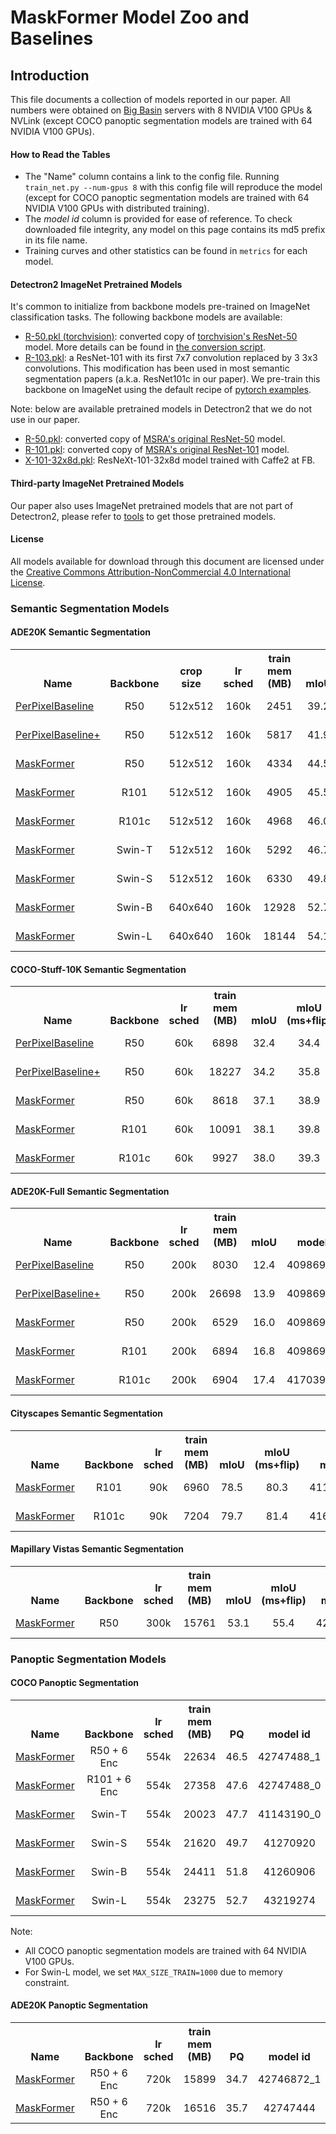 # MaskFormer Model Zoo and Baselines

## Introduction

This file documents a collection of models reported in our paper.
All numbers were obtained on [Big Basin](https://engineering.fb.com/data-center-engineering/introducing-big-basin-our-next-generation-ai-hardware/)
servers with 8 NVIDIA V100 GPUs & NVLink (except COCO panoptic segmentation models are trained with 64 NVIDIA V100 GPUs).

#### How to Read the Tables
* The "Name" column contains a link to the config file. Running `train_net.py --num-gpus 8` with this config file
  will reproduce the model (except for COCO panoptic segmentation models are trained with 64 NVIDIA V100 GPUs with distributed training).
* The *model id* column is provided for ease of reference.
  To check downloaded file integrity, any model on this page contains its md5 prefix in its file name.
* Training curves and other statistics can be found in `metrics` for each model.

#### Detectron2 ImageNet Pretrained Models

It's common to initialize from backbone models pre-trained on ImageNet classification tasks. The following backbone models are available:

* [R-50.pkl (torchvision)](https://dl.fbaipublicfiles.com/detectron2/ImageNetPretrained/torchvision/R-50.pkl): converted copy of [torchvision's ResNet-50](https://pytorch.org/docs/stable/torchvision/models.html#torchvision.models.resnet50) model.
  More details can be found in [the conversion script](tools/convert-torchvision-to-d2.py).
* [R-103.pkl](https://dl.fbaipublicfiles.com/detectron2/DeepLab/R-103.pkl): a ResNet-101 with its first 7x7 convolution replaced by 3 3x3 convolutions. This modification has been used in most semantic segmentation papers (a.k.a. ResNet101c in our paper). We pre-train this backbone on ImageNet using the default recipe of [pytorch examples](https://github.com/pytorch/examples/tree/master/imagenet).

Note: below are available pretrained models in Detectron2 that we do not use in our paper.
* [R-50.pkl](https://dl.fbaipublicfiles.com/detectron2/ImageNetPretrained/MSRA/R-50.pkl): converted copy of [MSRA's original ResNet-50](https://github.com/KaimingHe/deep-residual-networks) model.
* [R-101.pkl](https://dl.fbaipublicfiles.com/detectron2/ImageNetPretrained/MSRA/R-101.pkl): converted copy of [MSRA's original ResNet-101](https://github.com/KaimingHe/deep-residual-networks) model.
* [X-101-32x8d.pkl](https://dl.fbaipublicfiles.com/detectron2/ImageNetPretrained/FAIR/X-101-32x8d.pkl): ResNeXt-101-32x8d model trained with Caffe2 at FB.

#### Third-party ImageNet Pretrained Models

Our paper also uses ImageNet pretrained models that are not part of Detectron2, please refer to [tools](https://github.com/facebookresearch/MaskFormer/tree/master/tools) to get those pretrained models.

#### License

All models available for download through this document are licensed under the
[Creative Commons Attribution-NonCommercial 4.0 International License](https://creativecommons.org/licenses/by-nc/4.0/).

### Semantic Segmentation Models

#### ADE20K Semantic Segmentation

<table><tbody>
<!-- START TABLE -->
<!-- TABLE HEADER -->
<th valign="bottom">Name</th>
<th valign="bottom">Backbone</th>
<th valign="bottom">crop<br/>size</th>
<th valign="bottom">lr<br/>sched</th>
<th valign="bottom">train<br/>mem<br/>(MB)</th>
<th valign="bottom">mIoU</th>
<th valign="bottom">mIoU<br/>(ms+flip)</th>
<th valign="bottom">model id</th>
<th valign="bottom">download</th>
<!-- TABLE BODY -->
<!-- ROW: per_pixel_baseline_R50_bs16_160k -->
 <tr><td align="left"><a href="configs/ade20k-150/per_pixel_baseline_R50_bs16_160k.yaml">PerPixelBaseline</a></td>
<td align="center">R50</td>
<td align="center">512x512</td>
<td align="center">160k</td>
<td align="center">2451</td>
<td align="center">39.2</td>
<td align="center">40.9</td>
<td align="center">40913338_1</td>
<td align="center"><a href="https://dl.fbaipublicfiles.com/maskformer/semantic-ade20k/per_pixel_baseline_R50_bs16_160k/model_final_1043f3.pkl">model</a>&nbsp;|&nbsp;<a href="https://dl.fbaipublicfiles.com/maskformer/semantic-ade20k/per_pixel_baseline_R50_bs16_160k/metrics.json">metrics</a></td>
</tr>
<!-- ROW: per_pixel_baseline_plus_R50_bs16_160k -->
 <tr><td align="left"><a href="configs/ade20k-150/per_pixel_baseline_plus_R50_bs16_160k.yaml">PerPixelBaseline+</a></td>
<td align="center">R50</td>
<td align="center">512x512</td>
<td align="center">160k</td>
<td align="center">5817</td>
<td align="center">41.9</td>
<td align="center">42.9</td>
<td align="center">40931736_2</td>
<td align="center"><a href="https://dl.fbaipublicfiles.com/maskformer/semantic-ade20k/per_pixel_baseline_plus_R50_bs16_160k/model_final_833630.pkl">model</a>&nbsp;|&nbsp;<a href="https://dl.fbaipublicfiles.com/maskformer/semantic-ade20k/per_pixel_baseline_plus_R50_bs16_160k/metrics.json">metrics</a></td>
</tr>
<!-- ROW: maskformer_R50_bs16_160k -->
 <tr><td align="left"><a href="configs/ade20k-150/maskformer_R50_bs16_160k.yaml">MaskFormer</a></td>
<td align="center">R50</td>
<td align="center">512x512</td>
<td align="center">160k</td>
<td align="center">4334</td>
<td align="center">44.5</td>
<td align="center">46.7</td>
<td align="center">40931736_14</td>
<td align="center"><a href="https://dl.fbaipublicfiles.com/maskformer/semantic-ade20k/maskformer_R50_bs16_160k/model_final_d8dbeb.pkl">model</a>&nbsp;|&nbsp;<a href="https://dl.fbaipublicfiles.com/maskformer/semantic-ade20k/maskformer_R50_bs16_160k/metrics.json">metrics</a></td>
</tr>
<!-- ROW: maskformer_R101_bs16_160k -->
 <tr><td align="left"><a href="configs/ade20k-150/maskformer_R101_bs16_160k.yaml">MaskFormer</a></td>
<td align="center">R101</td>
<td align="center">512x512</td>
<td align="center">160k</td>
<td align="center">4905</td>
<td align="center">45.5</td>
<td align="center">47.2</td>
<td align="center">40986936_1</td>
<td align="center"><a href="https://dl.fbaipublicfiles.com/maskformer/semantic-ade20k/maskformer_R101_bs16_160k/model_final_1aeb94.pkl">model</a>&nbsp;|&nbsp;<a href="https://dl.fbaipublicfiles.com/maskformer/semantic-ade20k/maskformer_R101_bs16_160k/metrics.json">metrics</a></td>
</tr>
<!-- ROW: maskformer_R101c_bs16_160k -->
 <tr><td align="left"><a href="configs/ade20k-150/maskformer_R101c_bs16_160k.yaml">MaskFormer</a></td>
<td align="center">R101c</td>
<td align="center">512x512</td>
<td align="center">160k</td>
<td align="center">4968</td>
<td align="center">46.0</td>
<td align="center">48.1</td>
<td align="center">41703904_1</td>
<td align="center"><a href="https://dl.fbaipublicfiles.com/maskformer/semantic-ade20k/maskformer_R101c_bs16_160k/model_final_b432ea.pkl">model</a>&nbsp;|&nbsp;<a href="https://dl.fbaipublicfiles.com/maskformer/semantic-ade20k/maskformer_R101c_bs16_160k/metrics.json">metrics</a></td>
</tr>
<!-- ROW: maskformer_swin_tiny_bs16_160k -->
 <tr><td align="left"><a href="configs/ade20k-150/swin/maskformer_swin_tiny_bs16_160k.yaml">MaskFormer</a></td>
<td align="center">Swin-T</td>
<td align="center">512x512</td>
<td align="center">160k</td>
<td align="center">5292</td>
<td align="center">46.7</td>
<td align="center">48.8</td>
<td align="center">40986951_3</td>
<td align="center"><a href="https://dl.fbaipublicfiles.com/maskformer/semantic-ade20k/maskformer_swin_tiny_bs16_160k/model_final_8657a5.pkl">model</a>&nbsp;|&nbsp;<a href="https://dl.fbaipublicfiles.com/maskformer/semantic-ade20k/maskformer_swin_tiny_bs16_160k/metrics.json">metrics</a></td>
</tr>
<!-- ROW: maskformer_swin_small_bs16_160k -->
 <tr><td align="left"><a href="configs/ade20k-150/swin/maskformer_swin_small_bs16_160k.yaml">MaskFormer</a></td>
<td align="center">Swin-S</td>
<td align="center">512x512</td>
<td align="center">160k</td>
<td align="center">6330</td>
<td align="center">49.8</td>
<td align="center">51.0</td>
<td align="center">40846700_5</td>
<td align="center"><a href="https://dl.fbaipublicfiles.com/maskformer/semantic-ade20k/maskformer_swin_small_bs16_160k/model_final_528157.pkl">model</a>&nbsp;|&nbsp;<a href="https://dl.fbaipublicfiles.com/maskformer/semantic-ade20k/maskformer_swin_small_bs16_160k/metrics.json">metrics</a></td>
</tr>
<!-- ROW: maskformer_swin_base_IN21k_384_bs16_160k_res640 -->
 <tr><td align="left"><a href="configs/ade20k-150/swin/maskformer_swin_base_IN21k_384_bs16_160k_res640.yaml">MaskFormer</a></td>
<td align="center">Swin-B</td>
<td align="center">640x640</td>
<td align="center">160k</td>
<td align="center">12928</td>
<td align="center">52.7</td>
<td align="center">53.9</td>
<td align="center">40986951_0</td>
<td align="center"><a href="https://dl.fbaipublicfiles.com/maskformer/semantic-ade20k/maskformer_swin_base_IN21k_384_bs16_160k_res640/model_final_45388b.pkl">model</a>&nbsp;|&nbsp;<a href="https://dl.fbaipublicfiles.com/maskformer/semantic-ade20k/maskformer_swin_base_IN21k_384_bs16_160k_res640/metrics.json">metrics</a></td>
</tr>
<!-- ROW: maskformer_swin_large_IN21k_384_bs16_160k_res640 -->
 <tr><td align="left"><a href="configs/ade20k-150/swin/maskformer_swin_large_IN21k_384_bs16_160k_res640.yaml">MaskFormer</a></td>
<td align="center">Swin-L</td>
<td align="center">640x640</td>
<td align="center">160k</td>
<td align="center">18144</td>
<td align="center">54.1</td>
<td align="center">55.6</td>
<td align="center">40846700_0</td>
<td align="center"><a href="https://dl.fbaipublicfiles.com/maskformer/semantic-ade20k/maskformer_swin_large_IN21k_384_bs16_160k_res640/model_final_aefa3b.pkl">model</a>&nbsp;|&nbsp;<a href="https://dl.fbaipublicfiles.com/maskformer/semantic-ade20k/maskformer_swin_large_IN21k_384_bs16_160k_res640/metrics.json">metrics</a></td>
</tr>
</tbody></table>

#### COCO-Stuff-10K Semantic Segmentation

<table><tbody>
<!-- START TABLE -->
<!-- TABLE HEADER -->
<th valign="bottom">Name</th>
<th valign="bottom">Backbone</th>
<th valign="bottom">lr<br/>sched</th>
<th valign="bottom">train<br/>mem<br/>(MB)</th>
<th valign="bottom">mIoU</th>
<th valign="bottom">mIoU<br/>(ms+flip)</th>
<th valign="bottom">model id</th>
<th valign="bottom">download</th>
<!-- TABLE BODY -->
<!-- ROW: per_pixel_baseline_R50_bs32_60k -->
 <tr><td align="left"><a href="configs/coco-stuff-10k-171/per_pixel_baseline_R50_bs32_60k.yaml">PerPixelBaseline</a></td>
<td align="center">R50</td>
<td align="center">60k</td>
<td align="center">6898</td>
<td align="center">32.4</td>
<td align="center">34.4</td>
<td align="center">40941321_0</td>
<td align="center"><a href="https://dl.fbaipublicfiles.com/maskformer/semantic-coco-stuff-10k/per_pixel_baseline_R50_bs32_60k/model_final_275ab0.pkl">model</a>&nbsp;|&nbsp;<a href="https://dl.fbaipublicfiles.com/maskformer/semantic-coco-stuff-10k/per_pixel_baseline_R50_bs32_60k/metrics.json">metrics</a></td>
</tr>
<!-- ROW: per_pixel_baseline_plus_R50_bs32_60k -->
 <tr><td align="left"><a href="configs/coco-stuff-10k-171/per_pixel_baseline_plus_R50_bs32_60k.yaml">PerPixelBaseline+</a></td>
<td align="center">R50</td>
<td align="center">60k</td>
<td align="center">18227</td>
<td align="center">34.2</td>
<td align="center">35.8</td>
<td align="center">40941321_3</td>
<td align="center"><a href="https://dl.fbaipublicfiles.com/maskformer/semantic-coco-stuff-10k/per_pixel_baseline_plus_R50_bs32_60k/model_final_1fa920.pkl">model</a>&nbsp;|&nbsp;<a href="https://dl.fbaipublicfiles.com/maskformer/semantic-coco-stuff-10k/per_pixel_baseline_plus_R50_bs32_60k/metrics.json">metrics</a></td>
</tr>
<!-- ROW: maskformer_R50_bs32_60k -->
 <tr><td align="left"><a href="configs/coco-stuff-10k-171/maskformer_R50_bs32_60k.yaml">MaskFormer</a></td>
<td align="center">R50</td>
<td align="center">60k</td>
<td align="center">8618</td>
<td align="center">37.1</td>
<td align="center">38.9</td>
<td align="center">40941321_6</td>
<td align="center"><a href="https://dl.fbaipublicfiles.com/maskformer/semantic-coco-stuff-10k/maskformer_R50_bs32_60k/model_final_cb03eb.pkl">model</a>&nbsp;|&nbsp;<a href="https://dl.fbaipublicfiles.com/maskformer/semantic-coco-stuff-10k/maskformer_R50_bs32_60k/metrics.json">metrics</a></td>
</tr>
<!-- ROW: maskformer_R101_bs32_60k -->
 <tr><td align="left"><a href="configs/coco-stuff-10k-171/maskformer_R101_bs32_60k.yaml">MaskFormer</a></td>
<td align="center">R101</td>
<td align="center">60k</td>
<td align="center">10091</td>
<td align="center">38.1</td>
<td align="center">39.8</td>
<td align="center">40986940_1</td>
<td align="center"><a href="https://dl.fbaipublicfiles.com/maskformer/semantic-coco-stuff-10k/maskformer_R101_bs32_60k/model_final_eb19bb.pkl">model</a>&nbsp;|&nbsp;<a href="https://dl.fbaipublicfiles.com/maskformer/semantic-coco-stuff-10k/maskformer_R101_bs32_60k/metrics.json">metrics</a></td>
</tr>
<!-- ROW: maskformer_R101c_bs32_60k -->
 <tr><td align="left"><a href="configs/coco-stuff-10k-171/maskformer_R101c_bs32_60k.yaml">MaskFormer</a></td>
<td align="center">R101c</td>
<td align="center">60k</td>
<td align="center">9927</td>
<td align="center">38.0</td>
<td align="center">39.3</td>
<td align="center">41703904_3</td>
<td align="center"><a href="https://dl.fbaipublicfiles.com/maskformer/semantic-coco-stuff-10k/maskformer_R101c_bs32_60k/model_final_bffd25.pkl">model</a>&nbsp;|&nbsp;<a href="https://dl.fbaipublicfiles.com/maskformer/semantic-coco-stuff-10k/maskformer_R101c_bs32_60k/metrics.json">metrics</a></td>
</tr>
</tbody></table>

#### ADE20K-Full Semantic Segmentation

<table><tbody>
<!-- START TABLE -->
<!-- TABLE HEADER -->
<th valign="bottom">Name</th>
<th valign="bottom">Backbone</th>
<th valign="bottom">lr<br/>sched</th>
<th valign="bottom">train<br/>mem<br/>(MB)</th>
<th valign="bottom">mIoU</th>
<th valign="bottom">model id</th>
<th valign="bottom">download</th>
<!-- TABLE BODY -->
<!-- ROW: per_pixel_baseline_R50_bs16_200k -->
 <tr><td align="left"><a href="configs/ade20k-full-847/per_pixel_baseline_R50_bs16_200k.yaml">PerPixelBaseline</a></td>
<td align="center">R50</td>
<td align="center">200k</td>
<td align="center">8030</td>
<td align="center">12.4</td>
<td align="center">40986914_5</td>
<td align="center"><a href="https://dl.fbaipublicfiles.com/maskformer/semantic-ade20k-full/per_pixel_baseline_R50_bs16_200k/model_final_9f66a9.pkl">model</a>&nbsp;|&nbsp;<a href="https://dl.fbaipublicfiles.com/maskformer/semantic-ade20k-full/per_pixel_baseline_R50_bs16_200k/metrics.json">metrics</a></td>
</tr>
<!-- ROW: per_pixel_baseline_plus_R50_bs16_200k -->
 <tr><td align="left"><a href="configs/ade20k-full-847/per_pixel_baseline_plus_R50_bs16_200k.yaml">PerPixelBaseline+</a></td>
<td align="center">R50</td>
<td align="center">200k</td>
<td align="center">26698</td>
<td align="center">13.9</td>
<td align="center">40986914_6</td>
<td align="center"><a href="https://dl.fbaipublicfiles.com/maskformer/semantic-ade20k-full/per_pixel_baseline_plus_R50_bs16_200k/model_final_4d31f2.pkl">model</a>&nbsp;|&nbsp;<a href="https://dl.fbaipublicfiles.com/maskformer/semantic-ade20k-full/per_pixel_baseline_plus_R50_bs16_200k/metrics.json">metrics</a></td>
</tr>
<!-- ROW: maskformer_R50_bs16_200k -->
 <tr><td align="left"><a href="configs/ade20k-full-847/maskformer_R50_bs16_200k.yaml">MaskFormer</a></td>
<td align="center">R50</td>
<td align="center">200k</td>
<td align="center">6529</td>
<td align="center">16.0</td>
<td align="center">40986914_1</td>
<td align="center"><a href="https://dl.fbaipublicfiles.com/maskformer/semantic-ade20k-full/maskformer_R50_bs16_200k/model_final_f4e3f6.pkl">model</a>&nbsp;|&nbsp;<a href="https://dl.fbaipublicfiles.com/maskformer/semantic-ade20k-full/maskformer_R50_bs16_200k/metrics.json">metrics</a></td>
</tr>
<!-- ROW: maskformer_R101_bs16_200k -->
 <tr><td align="left"><a href="configs/ade20k-full-847/maskformer_R101_bs16_200k.yaml">MaskFormer</a></td>
<td align="center">R101</td>
<td align="center">200k</td>
<td align="center">6894</td>
<td align="center">16.8</td>
<td align="center">40986946_1</td>
<td align="center"><a href="https://dl.fbaipublicfiles.com/maskformer/semantic-ade20k-full/maskformer_R101_bs16_200k/model_final_88df33.pkl">model</a>&nbsp;|&nbsp;<a href="https://dl.fbaipublicfiles.com/maskformer/semantic-ade20k-full/maskformer_R101_bs16_200k/metrics.json">metrics</a></td>
</tr>
<!-- ROW: maskformer_R101c_bs16_200k -->
 <tr><td align="left"><a href="configs/ade20k-full-847/maskformer_R101c_bs16_200k.yaml">MaskFormer</a></td>
<td align="center">R101c</td>
<td align="center">200k</td>
<td align="center">6904</td>
<td align="center">17.4</td>
<td align="center">41703904_6</td>
<td align="center"><a href="https://dl.fbaipublicfiles.com/maskformer/semantic-ade20k-full/maskformer_R101c_bs16_200k/model_final_75d34e.pkl">model</a>&nbsp;|&nbsp;<a href="https://dl.fbaipublicfiles.com/maskformer/semantic-ade20k-full/maskformer_R101c_bs16_200k/metrics.json">metrics</a></td>
</tr>
</tbody></table>

#### Cityscapes Semantic Segmentation

<table><tbody>
<!-- START TABLE -->
<!-- TABLE HEADER -->
<th valign="bottom">Name</th>
<th valign="bottom">Backbone</th>
<th valign="bottom">lr<br/>sched</th>
<th valign="bottom">train<br/>mem<br/>(MB)</th>
<th valign="bottom">mIoU</th>
<th valign="bottom">mIoU<br/>(ms+flip)</th>
<th valign="bottom">model id</th>
<th valign="bottom">download</th>
<!-- TABLE BODY -->
<!-- ROW: maskformer_R101_bs16_90k -->
 <tr><td align="left"><a href="configs/cityscapes-19/maskformer_R101_bs16_90k.yaml">MaskFormer</a></td>
<td align="center">R101</td>
<td align="center">90k</td>
<td align="center">6960</td>
<td align="center">78.5</td>
<td align="center">80.3</td>
<td align="center">41127351_1</td>
<td align="center"><a href="https://dl.fbaipublicfiles.com/maskformer/semantic-cityscapes/maskformer_R101_bs16_90k/model_final_38c00c.pkl">model</a>&nbsp;|&nbsp;<a href="https://dl.fbaipublicfiles.com/maskformer/semantic-cityscapes/maskformer_R101_bs16_90k/metrics.json">metrics</a></td>
</tr>
<!-- ROW: maskformer_R101c_bs16_90k -->
 <tr><td align="left"><a href="configs/cityscapes-19/maskformer_R101c_bs16_90k.yaml">MaskFormer</a></td>
<td align="center">R101c</td>
<td align="center">90k</td>
<td align="center">7204</td>
<td align="center">79.7</td>
<td align="center">81.4</td>
<td align="center">41630444_2</td>
<td align="center"><a href="https://dl.fbaipublicfiles.com/maskformer/semantic-cityscapes/maskformer_R101c_bs16_90k/model_final_4f8ff9.pkl">model</a>&nbsp;|&nbsp;<a href="https://dl.fbaipublicfiles.com/maskformer/semantic-cityscapes/maskformer_R101c_bs16_90k/metrics.json">metrics</a></td>
</tr>
</tbody></table>

#### Mapillary Vistas Semantic Segmentation

<table><tbody>
<!-- START TABLE -->
<!-- TABLE HEADER -->
<th valign="bottom">Name</th>
<th valign="bottom">Backbone</th>
<th valign="bottom">lr<br/>sched</th>
<th valign="bottom">train<br/>mem<br/>(MB)</th>
<th valign="bottom">mIoU</th>
<th valign="bottom">mIoU<br/>(ms+flip)</th>
<th valign="bottom">model id</th>
<th valign="bottom">download</th>
<!-- TABLE BODY -->
<!-- ROW: maskformer_R50_bs16_300k -->
 <tr><td align="left"><a href="configs/mapillary-vistas-65/maskformer_R50_bs16_300k.yaml">MaskFormer</a></td>
<td align="center">R50</td>
<td align="center">300k</td>
<td align="center">15761</td>
<td align="center">53.1</td>
<td align="center">55.4</td>
<td align="center">42325118</td>
<td align="center"><a href="https://dl.fbaipublicfiles.com/maskformer/semantic-mapillary-vistas/maskformer_R50_bs16_300k/model_final_f3fc73.pkl">model</a>&nbsp;|&nbsp;<a href="https://dl.fbaipublicfiles.com/maskformer/semantic-mapillary-vistas/maskformer_R50_bs16_300k/metrics.json">metrics</a></td>
</tr>
</tbody></table>

### Panoptic Segmentation Models

#### COCO Panoptic Segmentation

<table><tbody>
<!-- START TABLE -->
<!-- TABLE HEADER -->
<th valign="bottom">Name</th>
<th valign="bottom">Backbone</th>
<th valign="bottom">lr<br/>sched</th>
<th valign="bottom">train<br/>mem<br/>(MB)</th>
<th valign="bottom">PQ</th>
<th valign="bottom">model id</th>
<th valign="bottom">download</th>
<!-- TABLE BODY -->
<!-- ROW: maskformer_panoptic_R50_bs64_554k -->
 <tr><td align="left"><a href="configs/coco-panoptic/maskformer_panoptic_R50_bs64_554k.yaml">MaskFormer</a></td>
<td align="center">R50 + 6 Enc</td>
<td align="center">554k</td>
<td align="center">22634</td>
<td align="center">46.5</td>
<td align="center">42747488_1</td>
<td align="center"><a href="https://dl.fbaipublicfiles.com/maskformer/panoptic-coco/maskformer_panoptic_R50_bs64_554k/model_final_6f60dc.pkl">model</a>&nbsp;|&nbsp;<a href="https://dl.fbaipublicfiles.com/maskformer/panoptic-coco/maskformer_panoptic_R50_bs64_554k/metrics.json">metrics</a></td>
</tr>
<!-- ROW: maskformer_panoptic_R101_bs64_554k -->
 <tr><td align="left"><a href="configs/coco-panoptic/maskformer_panoptic_R101_bs64_554k.yaml">MaskFormer</a></td>
<td align="center">R101 + 6 Enc</td>
<td align="center">554k</td>
<td align="center">27358</td>
<td align="center">47.6</td>
<td align="center">42747488_0</td>
<td align="center"><a href="https://dl.fbaipublicfiles.com/maskformer/panoptic-coco/maskformer_panoptic_R101_bs64_554k/model_final_57b049.pkl">model</a>&nbsp;|&nbsp;<a href="https://dl.fbaipublicfiles.com/maskformer/panoptic-coco/maskformer_panoptic_R101_bs64_554k/metrics.json">metrics</a></td>
</tr>
<!-- ROW: maskformer_panoptic_swin_tiny_bs64_554k -->
 <tr><td align="left"><a href="configs/coco-panoptic/swin/maskformer_panoptic_swin_tiny_bs64_554k.yaml">MaskFormer</a></td>
<td align="center">Swin-T</td>
<td align="center">554k</td>
<td align="center">20023</td>
<td align="center">47.7</td>
<td align="center">41143190_0</td>
<td align="center"><a href="https://dl.fbaipublicfiles.com/maskformer/panoptic-coco/maskformer_panoptic_swin_tiny_bs64_554k/model_final_539394.pkl">model</a>&nbsp;|&nbsp;<a href="https://dl.fbaipublicfiles.com/maskformer/panoptic-coco/maskformer_panoptic_swin_tiny_bs64_554k/metrics.json">metrics</a></td>
</tr>
<!-- ROW: maskformer_panoptic_swin_small_bs64_554k -->
 <tr><td align="left"><a href="configs/coco-panoptic/swin/maskformer_panoptic_swin_small_bs64_554k.yaml">MaskFormer</a></td>
<td align="center">Swin-S</td>
<td align="center">554k</td>
<td align="center">21620</td>
<td align="center">49.7</td>
<td align="center">41270920</td>
<td align="center"><a href="https://dl.fbaipublicfiles.com/maskformer/panoptic-coco/maskformer_panoptic_swin_small_bs64_554k/model_final_5bf6b1.pkl">model</a>&nbsp;|&nbsp;<a href="https://dl.fbaipublicfiles.com/maskformer/panoptic-coco/maskformer_panoptic_swin_small_bs64_554k/metrics.json">metrics</a></td>
</tr>
<!-- ROW: maskformer_panoptic_swin_base_IN21k_384_bs64_554k -->
 <tr><td align="left"><a href="configs/coco-panoptic/swin/maskformer_panoptic_swin_base_IN21k_384_bs64_554k.yaml">MaskFormer</a></td>
<td align="center">Swin-B</td>
<td align="center">554k</td>
<td align="center">24411</td>
<td align="center">51.8</td>
<td align="center">41260906</td>
<td align="center"><a href="https://dl.fbaipublicfiles.com/maskformer/panoptic-coco/maskformer_panoptic_swin_base_IN21k_384_bs64_554k/model_final_4b7f49.pkl">model</a>&nbsp;|&nbsp;<a href="https://dl.fbaipublicfiles.com/maskformer/panoptic-coco/maskformer_panoptic_swin_base_IN21k_384_bs64_554k/metrics.json">metrics</a></td>
</tr>
<!-- ROW: maskformer_panoptic_swin_large_IN21k_384_bs64_554k -->
 <tr><td align="left"><a href="configs/coco-panoptic/swin/maskformer_panoptic_swin_large_IN21k_384_bs64_554k.yaml">MaskFormer</a></td>
<td align="center">Swin-L</td>
<td align="center">554k</td>
<td align="center">23275</td>
<td align="center">52.7</td>
<td align="center">43219274</td>
<td align="center"><a href="https://dl.fbaipublicfiles.com/maskformer/panoptic-coco/maskformer_panoptic_swin_large_IN21k_384_bs64_554k/model_final_7505c4.pkl">model</a>&nbsp;|&nbsp;<a href="https://dl.fbaipublicfiles.com/maskformer/panoptic-coco/maskformer_panoptic_swin_large_IN21k_384_bs64_554k/metrics.json">metrics</a></td>
</tr>
</tbody></table>

Note:
* All COCO panoptic segmentation models are trained with 64 NVIDIA V100 GPUs.
* For Swin-L model, we set `MAX_SIZE_TRAIN=1000` due to memory constraint.

#### ADE20K Panoptic Segmentation

<table><tbody>
<!-- START TABLE -->
<!-- TABLE HEADER -->
<th valign="bottom">Name</th>
<th valign="bottom">Backbone</th>
<th valign="bottom">lr<br/>sched</th>
<th valign="bottom">train<br/>mem<br/>(MB)</th>
<th valign="bottom">PQ</th>
<th valign="bottom">model id</th>
<th valign="bottom">download</th>
<!-- TABLE BODY -->
<!-- ROW: maskformer_panoptic_R50_bs16_720k -->
 <tr><td align="left"><a href="configs/ade20k-150-panoptic/maskformer_panoptic_R50_bs16_720k.yaml">MaskFormer</a></td>
<td align="center">R50 + 6 Enc</td>
<td align="center">720k</td>
<td align="center">15899</td>
<td align="center">34.7</td>
<td align="center">42746872_1</td>
<td align="center"><a href="https://dl.fbaipublicfiles.com/maskformer/panoptic-ade20k/maskformer_panoptic_R50_bs16_720k/model_final_7aa977.pkl">model</a>&nbsp;|&nbsp;<a href="https://dl.fbaipublicfiles.com/maskformer/panoptic-ade20k/maskformer_panoptic_R50_bs16_720k/metrics.json">metrics</a></td>
</tr>
<!-- ROW: maskformer_panoptic_R101_bs16_720k -->
 <tr><td align="left"><a href="configs/ade20k-150-panoptic/maskformer_panoptic_R101_bs16_720k.yaml">MaskFormer</a></td>
<td align="center">R50 + 6 Enc</td>
<td align="center">720k</td>
<td align="center">16516</td>
<td align="center">35.7</td>
<td align="center">42747444</td>
<td align="center"><a href="https://dl.fbaipublicfiles.com/maskformer/panoptic-ade20k/maskformer_panoptic_R101_bs16_720k/model_final_0b3cc8.pkl">model</a>&nbsp;|&nbsp;<a href="https://dl.fbaipublicfiles.com/maskformer/panoptic-ade20k/maskformer_panoptic_R101_bs16_720k/metrics.json">metrics</a></td>
</tr>
</tbody></table>
